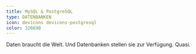 ```yaml
---
title: MySQL & PostgreSQL
type: DATENBANKEN
icon: devicons devicons-postgresql
color: 326690
---
```


Daten braucht die Welt. Und Datenbanken stellen sie zur Verfügung. Quasi.
